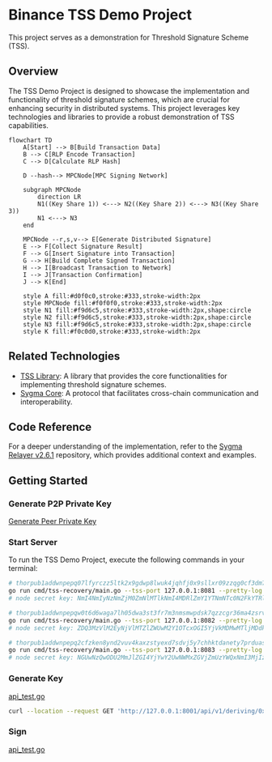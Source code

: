 # Binance TSS Demo Project

This project serves as a demonstration for Threshold Signature Scheme (TSS).

## Overview

The TSS Demo Project is designed to showcase the implementation and functionality of threshold signature schemes, which are crucial for enhancing security in distributed systems. This project leverages key technologies and libraries to provide a robust demonstration of TSS capabilities.

```mermaid
flowchart TD
    A[Start] --> B[Build Transaction Data]
    B --> C[RLP Encode Transaction]
    C --> D[Calculate RLP Hash]

    D --hash--> MPCNode[MPC Signing Network]

    subgraph MPCNode
        direction LR
        N1((Key Share 1)) <---> N2((Key Share 2)) <---> N3((Key Share 3))
        N1 <---> N3
    end

    MPCNode --r,s,v--> E[Generate Distributed Signature]
    E --> F[Collect Signature Result]
    F --> G[Insert Signature into Transaction]
    G --> H[Build Complete Signed Transaction]
    H --> I[Broadcast Transaction to Network]
    I --> J[Transaction Confirmation]
    J --> K[End]

    style A fill:#d0f0c0,stroke:#333,stroke-width:2px
    style MPCNode fill:#f0f0f0,stroke:#333,stroke-width:2px
    style N1 fill:#f9d6c5,stroke:#333,stroke-width:2px,shape:circle
    style N2 fill:#f9d6c5,stroke:#333,stroke-width:2px,shape:circle
    style N3 fill:#f9d6c5,stroke:#333,stroke-width:2px,shape:circle
    style K fill:#f0c0d0,stroke:#333,stroke-width:2px
```

## Related Technologies

- [TSS Library](https://github.com/binance-chain/tss-lib): A library that provides the core functionalities for implementing threshold signature schemes.
- [Sygma Core](https://github.com/sygmaprotocol/sygma-core): A protocol that facilitates cross-chain communication and interoperability.

## Code Reference

For a deeper understanding of the implementation, refer to the [Sygma Relayer v2.6.1](https://github.com/sprintertech/sygma-relayer/tree/v2.6.1) repository, which provides additional context and examples.

## Getting Started

### Generate P2P Private Key

[Generate Peer Private Key](https://github.com/myronzhangweb3/binance-tss-demo/blob/cbc42d77af3909b9ba8a82453234b4d10928bbab/cli/generateKey_test.go#L8)


### Start Server
To run the TSS Demo Project, execute the following commands in your terminal:


```bash
# thorpub1addwnpepq07lfyrczz5ltk2x9gdwp8lwuk4jqhfj0x9sllxr09zzqg0cf3dm78wtzae
go run cmd/tss-recovery/main.go --tss-port 127.0.0.1:8081 --pretty-log --p2p-port 6671 --home ./data/node1 --peer /ip4/127.0.0.1/tcp/6672/p2p/16Uiu2HAmPLe7Mzm8TsYUubgCAW1aJoeFScxrLj8ppHFivPo97bUZ --peer /ip4/127.0.0.1/tcp/6673/p2p/16Uiu2HAm7JvHh9HhWUy3sVBYzPcVJTmDFbGxQ1dnBWgCRzfN1TXM
# node secret key: NmI4NmIyNzNmZjM0ZmNlMTlkNmI4MDRlZmY1YTNmNTc0N2FkYTRlYWEyMmYxZDQ5YzAxZTUyZGRiNzg3NWI0Yg==

# thorpub1addwnpepqw0t6d6waga7lh05dwa3st3fr7m3nmsmwpdsk7qzzcgr36ma4zsrvlg06u0
go run cmd/tss-recovery/main.go --tss-port 127.0.0.1:8082 --pretty-log --p2p-port 6672 --home ./data/node2 --peer /ip4/127.0.0.1/tcp/6671/p2p/16Uiu2HAmVkKntsECaYfefR1V2yCR79CegLATuTPE6B9TxgxBiiiA --peer /ip4/127.0.0.1/tcp/6673/p2p/16Uiu2HAm7JvHh9HhWUy3sVBYzPcVJTmDFbGxQ1dnBWgCRzfN1TXM
# node secret key: ZDQ3MzVlM2EyNjVlMTZlZWUwM2Y1OTcxOGI5YjVkMDMwMTljMDdkOGI2YzUxZjkwZGEzYTY2NmVlYzEzYWIzNQ==

# thorpub1addwnpepq2cfzken8ynd2vuv4kaxzstyexd7sdvj5y7chhktdanety7prduasxq3caf
go run cmd/tss-recovery/main.go --tss-port 127.0.0.1:8083 --pretty-log --p2p-port 6673 --home ./data/node3 --peer /ip4/127.0.0.1/tcp/6671/p2p/16Uiu2HAmVkKntsECaYfefR1V2yCR79CegLATuTPE6B9TxgxBiiiA --peer /ip4/127.0.0.1/tcp/6672/p2p/16Uiu2HAmPLe7Mzm8TsYUubgCAW1aJoeFScxrLj8ppHFivPo97bUZ 
# node secret key: NGUwNzQwODU2MmJlZGI4YjYwY2UwNWMxZGVjZmUzYWQxNmI3MjIzMDk2N2RlMDFmNjQwYjdlNDcyOWI0OWZjZQ==

```

### Generate Key

[api_test.go](cmd/tss/api_test.go)

```bash
curl --location --request GET 'http://127.0.0.1:8001/api/v1/deriving/0x3D3A3B117a2f2393FBcdF95e9DA47c1166b469e7/key1'
```

###  Sign

[api_test.go](cmd/tss/api_test.go)

